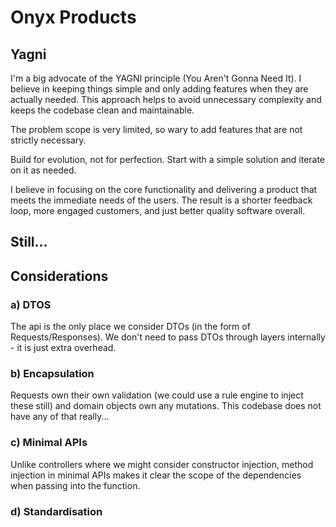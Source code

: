 # Onyx Products

## Yagni
I'm a big advocate of the YAGNI principle (You Aren't Gonna Need It). I believe in keeping things simple and only adding features when they are actually needed. This approach helps to avoid unnecessary complexity and keeps the codebase clean and maintainable.

The problem scope is very limited, so wary to add features that are not strictly necessary.

Build for evolution, not for perfection. Start with a simple solution and iterate on it as needed. 

I believe in focusing on the core functionality and delivering a product that meets the immediate needs of the users. The result is a shorter feedback loop, more engaged customers, and just better quality software overall.


## Still...


## Considerations

### a) DTOS
The api is the only place we consider DTOs (in the form of Requests/Responses). We don't need to pass DTOs through layers internally - it is just extra overhead.

### b) Encapsulation
Requests own their own validation (we could use a rule engine to inject these still) and domain objects own any mutations. This codebase does not have any of that really...

### c) Minimal APIs
Unlike controllers where we might consider constructor injection, method injection in minimal APIs makes it clear the scope of the dependencies when passing into the function.

### d) Standardisation
